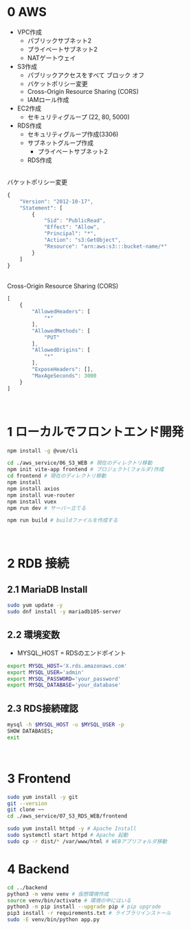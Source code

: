 # 0 AWS

* VPC作成
  * パブリックサブネット2
  * プライベートサブネット2
  * NATゲートウェイ
* S3作成
  * パブリックアクセスをすべて ブロック オフ
  * バケットポリシー変更
  * Cross-Origin Resource Sharing (CORS)
  * IAMロール作成
* EC2作成
  * セキュリティグループ (22, 80, 5000)
* RDS作成
  * セキュリティグループ作成(3306)
  * サブネットグループ作成
    * プライベートサブネット2
  * RDS作成

<br>
バケットポリシー変更

```js
{
    "Version": "2012-10-17",
    "Statement": [
        {
            "Sid": "PublicRead",
            "Effect": "Allow",
            "Principal": "*",
            "Action": "s3:GetObject",
            "Resource": "arn:aws:s3:::bucket-name/*"
        }
    ]
}
```

<br>
Cross-Origin Resource Sharing (CORS)

```js
[
    {
        "AllowedHeaders": [
            "*"
        ],
        "AllowedMethods": [
            "PUT"
        ],
        "AllowedOrigins": [
            "*"
        ],
        "ExposeHeaders": [],
        "MaxAgeSeconds": 3000
    }
]
```

<br>

# 1 ローカルでフロントエンド開発

```sh
npm install -g @vue/cli
```

```sh
cd ./aws_service/06_S3_WEB # 現在のディレクトリ移動
npm init vite-app frontend # プロジェクト(フォルダ)作成
cd frontend # 現在のディレクトリ移動
npm install
npm install axios
npm install vue-router
npm install vuex
npm run dev # サーバー立てる
```

```sh
npm run build # buildファイルを作成する
```

<br>

# 2 RDB 接続

## 2.1 MariaDB Install

```sh
sudo yum update -y
sudo dnf install -y mariadb105-server
```

##  2.2 環境変数

* MYSQL_HOST = RDSのエンドポイント

```sh
export MYSQL_HOST='X.rds.amazonaws.com'
export MYSQL_USER='admin'
export MYSQL_PASSWORD='your_password'
export MYSQL_DATABASE='your_database'
```

## 2.3 RDS接続確認

```sh
mysql -h $MYSQL_HOST -u $MYSQL_USER -p
SHOW DATABASES;
exit
```

<br>

# 3 Frontend

```sh
sudo yum install -y git
git --version
git clone ~~
cd ./aws_service/07_S3_RDS_WEB/frontend
```

```sh
sudo yum install httpd -y # Apache Install
sudo systemctl start httpd # Apache 起動
sudo cp -r dist/* /var/www/html # WEBアプリフォルダ移動
```

# 4 Backend

```sh
cd ../backend
python3 -m venv venv # 仮想環境作成
source venv/bin/activate # 環境の中にはいる
python3 -m pip install --upgrade pip # pip upgrade
pip3 install -r requirements.txt # ライブラリインストール
sudo -E venv/bin/python app.py
```

<br>
